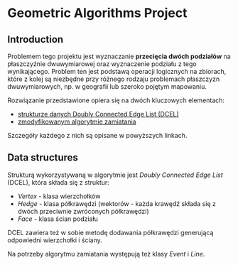 # Geometric Algorithms Project

## Introduction

Problemem tego projektu jest wyznaczanie **przecięcia dwóch podziałów** na płaszczyźnie dwuwymiarowej oraz wyznaczenie podziału z tego wynikającego. Problem ten jest podstawą operacji logicznych na zbiorach, które z kolej są niezbędne przy różnego rodzaju problemach płaszczyzn dwuwymiarowych, np. w geografii lub szeroko pojętym mapowaniu.

Rozwiązanie przedstawione opiera się na dwóch kluczowych elementach:
- [strukturze danych Doubly Connected Edge List (DCEL)](../utils/data_structures.py)
- [zmodyfikowanym algorytmie zamiatania](./sweeping_algorithm.ipynb)

Szczegóły każdego z nich są opisane w powyższych linkach.


## Data structures

Strukturą wykorzystywaną w algorytmie jest _Doubly Connected Edge List_ (DCEL), która składa się z struktur:

* _Vertex_ - klasa wierzchołków
* _Hedge_ - klasa półkrawędzi (wektorów - każda krawędź składa się z dwóch przeciwnie zwróconych półkrawędzi)
* _Face_ - klasa ścian podziału

DCEL zawiera też w sobie metodę dodawania półkrawędzi generującą odpowiedni wierzchołki i ściany.

Na potrzeby algorytmu zamiatania występują też klasy _Event_ i _Line_.

